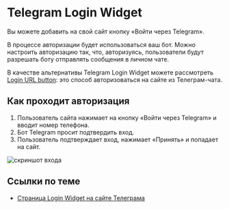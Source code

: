 # Telegram Login Widget

Вы можете добавить на свой сайт кнопку «Войти через Telegram».

В процессе авторизации будет использоваться ваш бот. Можно настроить авторизацию так, что, авторизуясь, пользователи
будут разрешать боту отправлять сообщения в личном чате.

В качестве альтернативы Telegram Login Widget можете рассмотреть [Login URL button](/ru/chats/buttons/): это способ 
авторизоваться на сайте из Телеграм-чата.

## Как проходит авторизация

1. Пользователь сайта нажимает на кнопку «Войти через Telegram» и вводит номер телефона.
2. Бот Telegram просит подтвердить вход.
3. Пользователь подтверждает вход, нажимает «Принять» и попадает на сайт.

![скриншот входа](https://core.telegram.org/file/811140314/17c1/xf4ULBL5tmE.58438/07ff5b2958ed0e7e36)

## Ссылки по теме

- [Страница Login Widget на сайте Телеграма](https://core.telegram.org/widgets/login)